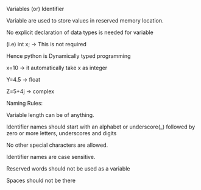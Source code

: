 Variables (or) Identifier 

  

Variable are used to store values in reserved memory location. 

No explicit declaration of data types is needed for variable 

(i.e) int x; -> This is not required 

Hence python is Dynamically typed programming 

x=10 -> it automatically take x as integer 

Y=4.5 -> float 

Z=5+4j -> complex 


Naming Rules: 

Variable length can be of anything. 

Identifier names should start with an alphabet or underscore(_) followed by zero or more letters, underscores and digits 

No other special characters are allowed. 

Identifier names are case sensitive. 

Reserved words should not be used as a variable 

Spaces should not be there 
